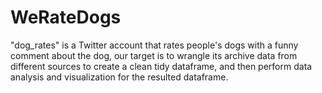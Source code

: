 # WeRateDogs
  "dog_rates" is a Twitter account that rates people's dogs with a funny comment about the dog, our target is to wrangle its archive data from different sources to create a clean tidy dataframe, and then perform data analysis and visualization for the resulted dataframe.
